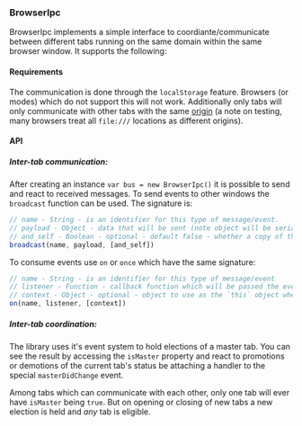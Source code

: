 ### BrowserIpc

BrowserIpc implements a simple interface to coordiante/communicate between different tabs running on the same domain within the same browser window. It supports the following:

#### Requirements

The communication is done through the `localStorage` feature. Browsers (or modes) which do not support this will not work. Additionally only tabs will only communicate with other tabs with the same [origin](http://www.w3.org/TR/2010/WD-html5-20100624/origin-0.html) (a note on testing, many browsers treat all `file:///` locations as different origins).

#### API

##### Inter-tab communication:
  After creating an instance `var bus = new BrowserIpc()` it is possible to send and react to received messages. To send events to other windows the `broadcast` function can be used. The signature is:
  
````javascript
// name - String - is an identifier for this type of message/event.
// payload - Object - data that will be sent (note object will be serialized using JSON.stringify for transport).
// and_self - Boolean - optional - default false - whether a copy of the message should be sent to the tab making the call.
broadcast(name, payload, [and_self])
````

To consume events use `on` or `once` which have the same signature:
````javascript
// name - String - is an identifier for this type of message/event 
// listener - Function - callback function which will be passed the event payload as its first (and only) argument.
// context - Object - optional - object to use as the `this` object when calling `listener`.
on(name, listener, [context])
````

#####  Inter-tab coordination:
The library uses it's event system to hold elections of a master tab. You can see the result by accessing the `isMaster` property and react to promotions or demotions of the current tab's status be attaching a handler to the special `masterDidChange` event.

Among tabs which can communicate with each other, only one tab will ever have `isMaster` being `true`. But on opening or closing of new tabs a new election is held and _any_ tab is eligible.

